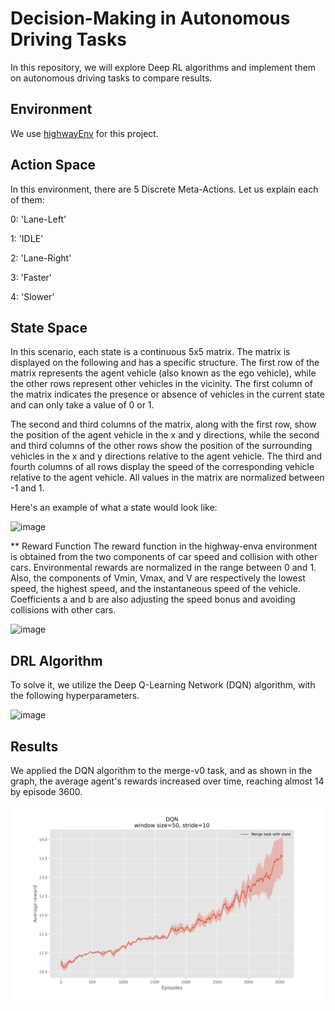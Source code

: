 # Decision-Making in Autonomous Driving Tasks

In this repository, we will explore Deep RL algorithms and implement them on autonomous driving tasks to compare results.

## Environment
We use [highwayEnv](https://github.com/Farama-Foundation/HighwayEnv) for this project. 

## Action Space
In this environment, there are 5 Discrete Meta-Actions. Let us explain each of them:

0: 'Lane-Left'

1: 'IDLE'

2: 'Lane-Right'

3: 'Faster'

4: 'Slower'

## State Space
In this scenario, each state is a continuous 5x5 matrix. The matrix is displayed on the following and has a specific structure. The first row of the matrix represents the agent vehicle (also known as the ego vehicle), while the other rows represent other vehicles in the vicinity. The first column of the matrix indicates the presence or absence of vehicles in the current state and can only take a value of 0 or 1. 

The second and third columns of the matrix, along with the first row, show the position of the agent vehicle in the x and y directions, while the second and third columns of the other rows show the position of the surrounding vehicles in the x and y directions relative to the agent vehicle. The third and fourth columns of all rows display the speed of the corresponding vehicle relative to the agent vehicle. All values in the matrix are normalized between -1 and 1. 

Here's an example of what a state would look like:

![image](https://github.com/Sarmadzandi/Decision-Making-in-Autonomous-Driving-Tasks/assets/44917340/cf0645a8-fb38-4db5-9433-a553801347c2)

** Reward Function
The reward function in the highway-enva environment is obtained from the two components of car speed and collision with other cars. Environmental rewards are normalized in the range between 0 and 1. Also, the components of Vmin, Vmax, and V are respectively the lowest speed, the highest speed, and the instantaneous speed of the vehicle. Coefficients a and b are also adjusting the speed bonus and avoiding collisions with other cars.

![image](https://github.com/Sarmadzandi/Decision-Making-in-Autonomous-Driving-Tasks/assets/44917340/efda065d-4906-466a-ac7d-a07f59ca3e61)

## DRL Algorithm
To solve it, we utilize the Deep Q-Learning Network (DQN) algorithm, with the following hyperparameters.

![image](https://github.com/Sarmadzandi/Decision-Making-in-Autonomous-Driving-Tasks/assets/44917340/5d581a95-e4fa-4474-97df-4d1397962e53)


## Results
We applied the DQN algorithm to the merge-v0 task, and as shown in the graph, the average agent's rewards increased over time, reaching almost 14 by episode 3600.

![image](https://github.com/Sarmadzandi/Decision-Making-in-Autonomous-Driving-Tasks/blob/main/Images/1-Merge-task-state.png)

